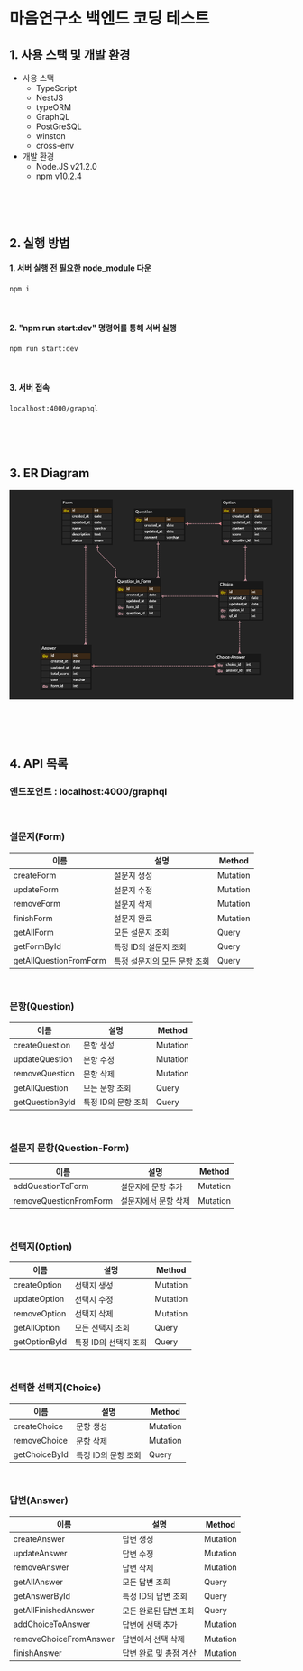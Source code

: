 # 마음연구소 백엔드 코딩 테스트

## 1. 사용 스택 및 개발 환경

- 사용 스택
  - TypeScript
  - NestJS
  - typeORM
  - GraphQL
  - PostGreSQL
  - winston
  - cross-env
- 개발 환경
  - Node.JS v21.2.0
  - npm v10.2.4

<br><br><br>

## 2. 실행 방법

#### 1. 서버 실행 전 필요한 node_module 다운

```bash
npm i
```

<br>

#### 2. "npm run start:dev" 명령어를 통해 서버 실행

```bash
npm run start:dev
```

<br>

#### 3. 서버 접속

```bash
localhost:4000/graphql
```

<br><br><br>

## 3. ER Diagram

![ERD](ERD.png)

<br><br><br>

## 4. API 목록

### 엔드포인트 : localhost:4000/graphql

<br>

### 설문지(Form)

| 이름                   | 설명                         | Method   |
| ---------------------- | ---------------------------- | -------- |
| createForm             | 설문지 생성                  | Mutation |
| updateForm             | 설문지 수정                  | Mutation |
| removeForm             | 설문지 삭제                  | Mutation |
| finishForm             | 설문지 완료                  | Mutation |
| getAllForm             | 모든 설문지 조회             | Query    |
| getFormById            | 특정 ID의 설문지 조회        | Query    |
| getAllQuestionFromForm | 특정 설문지의 모든 문항 조회 | Query    |

<br>

### 문항(Question)

| 이름            | 설명                | Method   |
| --------------- | ------------------- | -------- |
| createQuestion  | 문항 생성           | Mutation |
| updateQuestion  | 문항 수정           | Mutation |
| removeQuestion  | 문항 삭제           | Mutation |
| getAllQuestion  | 모든 문항 조회      | Query    |
| getQuestionById | 특정 ID의 문항 조회 | Query    |

<br>

### 설문지 문항(Question-Form)

| 이름                   | 설명                 | Method   |
| ---------------------- | -------------------- | -------- |
| addQuestionToForm      | 설문지에 문항 추가   | Mutation |
| removeQuestionFromForm | 설문지에서 문항 삭제 | Mutation |

<br>

### 선택지(Option)

| 이름          | 설명                  | Method   |
| ------------- | --------------------- | -------- |
| createOption  | 선택지 생성           | Mutation |
| updateOption  | 선택지 수정           | Mutation |
| removeOption  | 선택지 삭제           | Mutation |
| getAllOption  | 모든 선택지 조회      | Query    |
| getOptionById | 특정 ID의 선택지 조회 | Query    |

<br>

### 선택한 선택지(Choice)

| 이름          | 설명                | Method   |
| ------------- | ------------------- | -------- |
| createChoice  | 문항 생성           | Mutation |
| removeChoice  | 문항 삭제           | Mutation |
| getChoiceById | 특정 ID의 문항 조회 | Query    |

<br>

### 답변(Answer)

| 이름                   | 설명                   | Method   |
| ---------------------- | ---------------------- | -------- |
| createAnswer           | 답변 생성              | Mutation |
| updateAnswer           | 답변 수정              | Mutation |
| removeAnswer           | 답변 삭제              | Mutation |
| getAllAnswer           | 모든 답변 조회         | Query    |
| getAnswerById          | 특정 ID의 답변 조회    | Query    |
| getAllFinishedAnswer   | 모든 완료된 답변 조회  | Query    |
| addChoiceToAnswer      | 답변에 선택 추가       | Mutation |
| removeChoiceFromAnswer | 답변에서 선택 삭제     | Mutation |
| finishAnswer           | 답변 완료 및 총점 계산 | Mutation |
